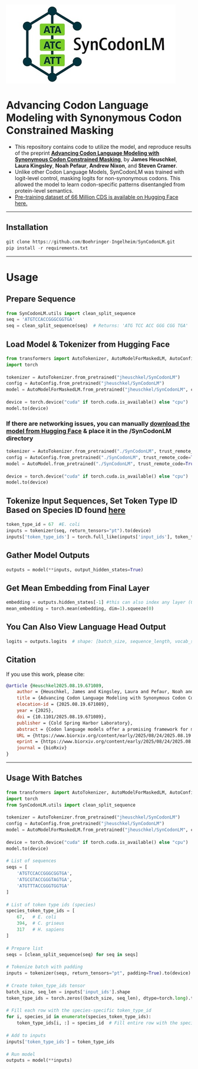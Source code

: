 ![SynCodonLM Logo](SynCodonLM/logo/logo.jpg)


# Advancing Codon Language Modeling with Synonymous Codon Constrained Masking



- This repository contains code to utilize the model, and reproduce results of the preprint [**Advancing Codon Language Modeling with Synonymous Codon Constrained Masking**](https://www.biorxiv.org/content/10.1101/2025.08.19.671089v1), by **James Heuschkel**, **Laura Kingsley**, **Noah Pefaur**, **Andrew Nixon**, and **Steven Cramer**.
- Unlike other Codon Language Models, SynCodonLM was trained with logit-level control, masking logits for non-synonymous codons. This allowed the model to learn codon-specific patterns disentangled from protein-level semantics.
- [Pre-training dataset of 66 Million CDS is available on Hugging Face here.](https://huggingface.co/datasets/jheuschkel/cds-dataset)
---
## Installation

```python
git clone https://github.com/Boehringer-Ingelheim/SynCodonLM.git
pip install -r requirements.txt
```
---
# Usage
## Prepare Sequence

```python
from SynCodonLM.utils import clean_split_sequence
seq = 'ATGTCCACCGGGCGGTGA'
seq = clean_split_sequence(seq)  # Returns: 'ATG TCC ACC GGG CGG TGA'
```

## Load Model & Tokenizer from Hugging Face
```python
from transformers import AutoTokenizer, AutoModelForMaskedLM, AutoConfig
import torch

tokenizer = AutoTokenizer.from_pretrained("jheuschkel/SynCodonLM")
config = AutoConfig.from_pretrained("jheuschkel/SynCodonLM")
model = AutoModelForMaskedLM.from_pretrained("jheuschkel/SynCodonLM", config=config)

device = torch.device("cuda" if torch.cuda.is_available() else "cpu")
model.to(device)
```
### If there are networking issues, you can manually [download the model from Hugging Face](https://huggingface.co/jheuschkel/SynCodonLM/resolve/main/model.safetensors?download=true) & place it in the /SynCodonLM directory
```python
tokenizer = AutoTokenizer.from_pretrained("./SynCodonLM", trust_remote_code=True)
config = AutoConfig.from_pretrained("./SynCodonLM", trust_remote_code=True)
model = AutoModel.from_pretrained("./SynCodonLM", trust_remote_code=True, config=config)

device = torch.device("cuda" if torch.cuda.is_available() else "cpu")
model.to(device)

```

## Tokenize Input Sequences, Set Token Type ID Based on Species ID found [here](https://github.com/Boehringer-Ingelheim/SynCodonLM/blob/master/SynCodonLM/species_token_type.py)

```python
token_type_id = 67  #E. coli
inputs = tokenizer(seq, return_tensors="pt").to(device)
inputs['token_type_ids'] = torch.full_like(inputs['input_ids'], token_type_id) # manually set token_type_ids
```

## Gather Model Outputs
```python
outputs = model(**inputs, output_hidden_states=True)
```

## Get Mean Embedding from Final Layer
```python
embedding = outputs.hidden_states[-1] #this can also index any layer (0-11)
mean_embedding = torch.mean(embedding, dim=1).squeeze(0)
```

## You Can Also View Language Head Output
```python
logits = outputs.logits  # shape: [batch_size, sequence_length, vocab_size]
```

## Citation
If you use this work, please cite:
```bibtex
@article {Heuschkel2025.08.19.671089,
	author = {Heuschkel, James and Kingsley, Laura and Pefaur, Noah and Nixon, Andrew and Cramer, Steven},
	title = {Advancing Codon Language Modeling with Synonymous Codon Constrained Masking},
	elocation-id = {2025.08.19.671089},
	year = {2025},
	doi = {10.1101/2025.08.19.671089},
	publisher = {Cold Spring Harbor Laboratory},
	abstract = {Codon language models offer a promising framework for modeling protein-coding DNA sequences, yet current approaches often conflate codon usage with amino acid semantics, limiting their ability to capture DNA-level biology. We introduce SynCodonLM, a codon language model that enforces a biologically grounded constraint: masked codons are only predicted from synonymous options, guided by the known protein sequence. This design disentangles codon-level from protein-level semantics, enabling the model to learn nucleotide-specific patterns. The constraint is implemented by masking non-synonymous codons from the prediction space prior to softmax. Unlike existing models, which cluster codons by amino acid identity, SynCodonLM clusters by nucleotide properties, revealing structure aligned with DNA-level biology. Furthermore, SynCodonLM outperforms existing models on 6 of 7 benchmarks sensitive to DNA-level features, including mRNA and protein expression. Our approach advances domain-specific representation learning and opens avenues for sequence design in synthetic biology, as well as deeper insights into diverse bioprocesses.Competing Interest StatementThe authors have declared no competing interest.},
	URL = {https://www.biorxiv.org/content/early/2025/08/24/2025.08.19.671089},
	eprint = {https://www.biorxiv.org/content/early/2025/08/24/2025.08.19.671089.full.pdf},
	journal = {bioRxiv}
}
```
----

## Usage With Batches
```python
from transformers import AutoTokenizer, AutoModelForMaskedLM, AutoConfig
import torch
from SynCodonLM.utils import clean_split_sequence

tokenizer = AutoTokenizer.from_pretrained("jheuschkel/SynCodonLM")
config = AutoConfig.from_pretrained("jheuschkel/SynCodonLM")
model = AutoModelForMaskedLM.from_pretrained("jheuschkel/SynCodonLM", config=config)

device = torch.device("cuda" if torch.cuda.is_available() else "cpu")
model.to(device)

# List of sequences
seqs = [
    'ATGTCCACCGGGCGGTGA',
    'ATGCGTACCGGGTAGTGA',
    'ATGTTTACCGGGTGGTGA'
]

# List of token type ids (species)
species_token_type_ids = [
    67,   # E. coli
    394,  # C. griseus
    317   # H. sapiens
]

# Prepare list
seqs = [clean_split_sequence(seq) for seq in seqs]

# Tokenize batch with padding
inputs = tokenizer(seqs, return_tensors="pt", padding=True).to(device)

# Create token_type_ids tensor
batch_size, seq_len = inputs['input_ids'].shape
token_type_ids = torch.zeros((batch_size, seq_len), dtype=torch.long).to(device)

# Fill each row with the species-specific token_type_id
for i, species_id in enumerate(species_token_type_ids):
    token_type_ids[i, :] = species_id  # Fill entire row with the species ID

# Add to inputs
inputs['token_type_ids'] = token_type_ids

# Run model
outputs = model(**inputs)
```


